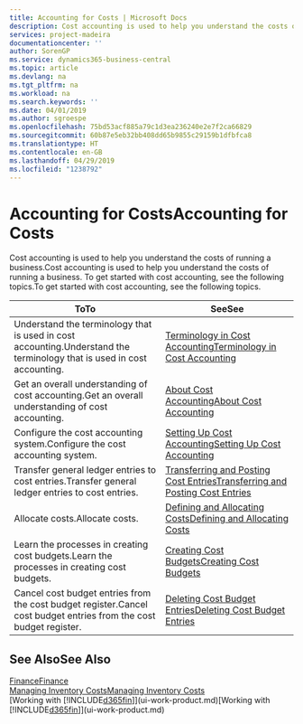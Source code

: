 ```yaml
---
title: Accounting for Costs | Microsoft Docs
description: Cost accounting is used to help you understand the costs of running a business. To get started with cost accounting, see the following topics.
services: project-madeira
documentationcenter: ''
author: SorenGP
ms.service: dynamics365-business-central
ms.topic: article
ms.devlang: na
ms.tgt_pltfrm: na
ms.workload: na
ms.search.keywords: ''
ms.date: 04/01/2019
ms.author: sgroespe
ms.openlocfilehash: 75bd53acf885a79c1d3ea236240e2e7f2ca66829
ms.sourcegitcommit: 60b87e5eb32bb408dd65b9855c29159b1dfbfca8
ms.translationtype: HT
ms.contentlocale: en-GB
ms.lasthandoff: 04/29/2019
ms.locfileid: "1238792"
---
```

# <a name="accounting-for-costs"></a><span data-ttu-id="523e6-104">Accounting for Costs</span><span class="sxs-lookup"><span data-stu-id="523e6-104">Accounting for Costs</span></span>
<span data-ttu-id="523e6-105">Cost accounting is used to help you understand the costs of running a business.</span><span class="sxs-lookup"><span data-stu-id="523e6-105">Cost accounting is used to help you understand the costs of running a business.</span></span> <span data-ttu-id="523e6-106">To get started with cost accounting, see the following topics.</span><span class="sxs-lookup"><span data-stu-id="523e6-106">To get started with cost accounting, see the following topics.</span></span>  

|<span data-ttu-id="523e6-107">To</span><span class="sxs-lookup"><span data-stu-id="523e6-107">To</span></span>|<span data-ttu-id="523e6-108">See</span><span class="sxs-lookup"><span data-stu-id="523e6-108">See</span></span>|  
|--------|---------|  
|<span data-ttu-id="523e6-109">Understand the terminology that is used in cost accounting.</span><span class="sxs-lookup"><span data-stu-id="523e6-109">Understand the terminology that is used in cost accounting.</span></span>|[<span data-ttu-id="523e6-110">Terminology in Cost Accounting</span><span class="sxs-lookup"><span data-stu-id="523e6-110">Terminology in Cost Accounting</span></span>](finance-terminology-in-cost-accounting.md)|  
|<span data-ttu-id="523e6-111">Get an overall understanding of cost accounting.</span><span class="sxs-lookup"><span data-stu-id="523e6-111">Get an overall understanding of cost accounting.</span></span>|[<span data-ttu-id="523e6-112">About Cost Accounting</span><span class="sxs-lookup"><span data-stu-id="523e6-112">About Cost Accounting</span></span>](finance-about-cost-accounting.md)|  
|<span data-ttu-id="523e6-113">Configure the cost accounting system.</span><span class="sxs-lookup"><span data-stu-id="523e6-113">Configure the cost accounting system.</span></span>|[<span data-ttu-id="523e6-114">Setting Up Cost Accounting</span><span class="sxs-lookup"><span data-stu-id="523e6-114">Setting Up Cost Accounting</span></span>](finance-set-up-cost-accounting.md)|  
|<span data-ttu-id="523e6-115">Transfer general ledger entries to cost entries.</span><span class="sxs-lookup"><span data-stu-id="523e6-115">Transfer general ledger entries to cost entries.</span></span>|[<span data-ttu-id="523e6-116">Transferring and Posting Cost Entries</span><span class="sxs-lookup"><span data-stu-id="523e6-116">Transferring and Posting Cost Entries</span></span>](finance-transfer-and-post-cost-entries.md)|  
|<span data-ttu-id="523e6-117">Allocate costs.</span><span class="sxs-lookup"><span data-stu-id="523e6-117">Allocate costs.</span></span>|[<span data-ttu-id="523e6-118">Defining and Allocating Costs</span><span class="sxs-lookup"><span data-stu-id="523e6-118">Defining and Allocating Costs</span></span>](finance-define-and-allocate-costs.md)|  
|<span data-ttu-id="523e6-119">Learn the processes in creating cost budgets.</span><span class="sxs-lookup"><span data-stu-id="523e6-119">Learn the processes in creating cost budgets.</span></span>|[<span data-ttu-id="523e6-120">Creating Cost Budgets</span><span class="sxs-lookup"><span data-stu-id="523e6-120">Creating Cost Budgets</span></span>](finance-create-cost-budgets.md)|
|<span data-ttu-id="523e6-121">Cancel cost budget entries from the cost budget register.</span><span class="sxs-lookup"><span data-stu-id="523e6-121">Cancel cost budget entries from the cost budget register.</span></span>|[<span data-ttu-id="523e6-122">Deleting Cost Budget Entries</span><span class="sxs-lookup"><span data-stu-id="523e6-122">Deleting Cost Budget Entries</span></span>](finance-how-to-delete-cost-budget-entries.md)| 


## <a name="see-also"></a><span data-ttu-id="523e6-123">See Also</span><span class="sxs-lookup"><span data-stu-id="523e6-123">See Also</span></span>  
[<span data-ttu-id="523e6-124">Finance</span><span class="sxs-lookup"><span data-stu-id="523e6-124">Finance</span></span>](finance.md)  
[<span data-ttu-id="523e6-125">Managing Inventory Costs</span><span class="sxs-lookup"><span data-stu-id="523e6-125">Managing Inventory Costs</span></span>](finance-manage-inventory-costs.md)  
<span data-ttu-id="523e6-126">[Working with [!INCLUDE[d365fin](includes/d365fin_md.md)]](ui-work-product.md)</span><span class="sxs-lookup"><span data-stu-id="523e6-126">[Working with [!INCLUDE[d365fin](includes/d365fin_md.md)]](ui-work-product.md)</span></span>
